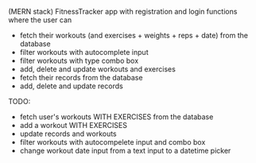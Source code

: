 (MERN stack) FitnessTracker app with registration and login functions where the user can

- fetch their workouts (and exercises + weights + reps + date) from the database
- filter workouts with autocomplete input
- filter workouts with type combo box
- add, delete and update workouts and exercises
- fetch their records from the database
- add, delete and update records

TODO:

- fetch user's workouts WITH EXERCISES from the database
- add a workout WITH EXERCISES
- update records and workouts
- filter workouts with autocompelete input and combo box
- change workout date input from a text input to a datetime picker
